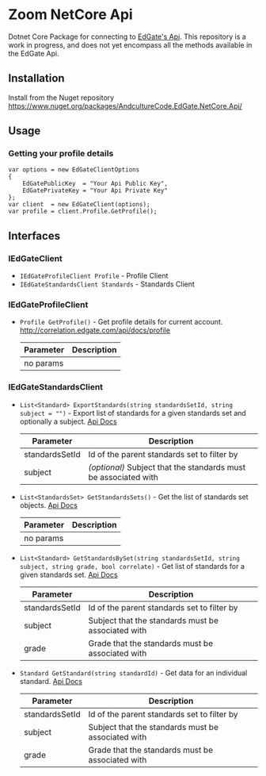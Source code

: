 # Zoom NetCore Api

Dotnet Core Package for connecting to [EdGate's Api](http://correlation.edgate.com/api/docs). This repository is a work in progress, and does not yet encompass all the methods available in the EdGate Api.

## Installation

Install from the Nuget repository https://www.nuget.org/packages/AndcultureCode.EdGate.NetCore.Api/

## Usage

### Getting your profile details

```
var options = new EdGateClientOptions
{
    EdGatePublicKey  = "Your Api Public Key",
    EdGatePrivateKey = "Your Api Private Key"
};
var client  = new EdGateClient(options);
var profile = client.Profile.GetProfile();
```

## Interfaces

### IEdGateClient

* `IEdGateProfileClient Profile` - Profile Client
* `IEdGateStandardsClient Standards` - Standards Client

### IEdGateProfileClient

* `Profile GetProfile()` - Get profile details for current account. http://correlation.edgate.com/api/docs/profile

    | Parameter     | Description   |
    | ------------- | ------------- |
    | no params     |               |




### IEdGateStandardsClient

* `List<Standard> ExportStandards(string standardsSetId, string subject = "")` - Export list of standards for a given standards set and optionally a subject. [Api Docs](http://api.edgate.com/navigate/#!/Standards/exportStandards)

    | Parameter     | Description   |
    | ------------- | ------------- |
    | standardsSetId |  Id of the parent standards set to filter by |
    | subject |  _(optional)_ Subject that the standards must be associated with |

* `List<StandardsSet> GetStandardsSets()` - Get the list of standards set objects. [Api Docs](http://api.edgate.com/navigate/#!/Standards/findStandardsSets)

    | Parameter     | Description   |
    | ------------- | ------------- |
    | no params     |               |

* `List<Standard> GetStandardsBySet(string standardsSetId, string subject, string grade, bool correlate)` - Get list of standards for a given standards set. [Api Docs](http://api.edgate.com/navigate/#!/Standards/findStandardList)

    | Parameter     | Description   |
    | ------------- | ------------- |
    | standardsSetId |  Id of the parent standards set to filter by |
    | subject |  Subject that the standards must be associated with |
    | grade |  Grade that the standards must be associated with |

* `Standard GetStandard(string standardId)` - Get data for an individual standard. [Api Docs](http://api.edgate.com/navigate/#!/Standards/findStandardById)

    | Parameter     | Description   |
    | ------------- | ------------- |
    | standardsSetId |  Id of the parent standards set to filter by |
    | subject |  Subject that the standards must be associated with |
    | grade |  Grade that the standards must be associated with |
